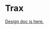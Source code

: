 # Trax

[Design doc is here.](https://docs.google.com/document/d/10UU-WOorf63opwavettNoFHAGCu7hfIiCPf9vvkElbA/edit)
